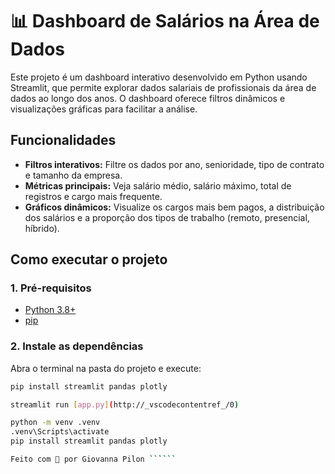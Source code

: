 # 📊 Dashboard de Salários na Área de Dados

Este projeto é um dashboard interativo desenvolvido em Python usando Streamlit, que permite explorar dados salariais de profissionais da área de dados ao longo dos anos. O dashboard oferece filtros dinâmicos e visualizações gráficas para facilitar a análise.

## Funcionalidades

- **Filtros interativos:** Filtre os dados por ano, senioridade, tipo de contrato e tamanho da empresa.
- **Métricas principais:** Veja salário médio, salário máximo, total de registros e cargo mais frequente.
- **Gráficos dinâmicos:** Visualize os cargos mais bem pagos, a distribuição dos salários e a proporção dos tipos de trabalho (remoto, presencial, híbrido).

## Como executar o projeto

### 1. Pré-requisitos

- [Python 3.8+](https://www.python.org/downloads/)
- [pip](https://pip.pypa.io/en/stable/installation/)

### 2. Instale as dependências

Abra o terminal na pasta do projeto e execute:

```sh
pip install streamlit pandas plotly

streamlit run [app.py](http://_vscodecontentref_/0)

python -m venv .venv
.venv\Scripts\activate
pip install streamlit pandas plotly

Feito com 💙 por Giovanna Pilon ``````